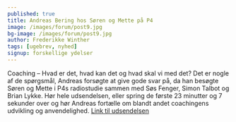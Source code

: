 ```yaml
---
published: true
title: Andreas Bering hos Søren og Mette på P4
image: /images/forum/post9.jpg
bg-image: /images/forum/post9.jpg
author: Frederikke Winther
tags: [ugebrev, nyhed]
signup: forskellige ydelser
---
```


Coaching – Hvad er det, hvad kan det og hvad skal vi med det? Det er nogle af de spørgsmål, Andreas forsøgte at give gode svar på, da han besøgte Søren og Mette i P4s radiostudie sammen med Søs Fenger, Simon Talbot og Brian Lykke. Hør hele udsendelsen, eller spring de første 23 minutter og 7 sekunder over og hør Andreas fortælle om blandt andet coachingens udvikling og anvendelighed. [Link til udsendelsen](https://www.dr.dk/radio/p4/soeren-mette/soeren-mette-81)